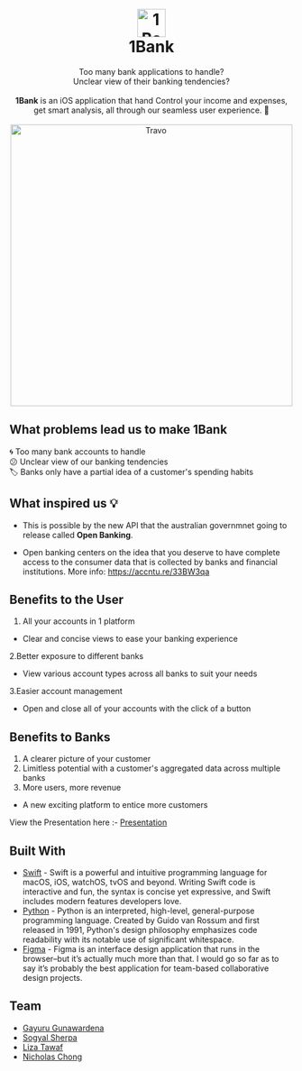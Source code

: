 <h1 align="Center">
  <br>
  <a href="https://github.com/gayuru/1Bank"><img src="https://imgur.com/eAIAUbI.png" alt="1Bank" width="50"></a> <br>1Bank 
</h1>
<p align="Center">Too many bank applications to handle?<br> Unclear view of their banking tendencies?<br><br> <b>1Bank</b> is an iOS application that hand Control your income and expenses, get smart analysis, all through our seamless user experience.
 🌆<br><br>
<img src="/app-demo.gif" height="500" alt="Travo"></p>

## What problems lead us to make 1Bank ##
🌀 Too many bank accounts to handle<br>
😕 Unclear view of our banking tendencies<br>
🏷️ Banks only have a partial idea of a customer's spending habits<br>

## What inspired us 💡 ##

- This is possible by the new API that the australian governmnet going to release called <b>Open Banking</b>.

- Open banking centers on the idea that you deserve to have complete access to the consumer data that is collected by banks and financial institutions. More info: https://accntu.re/33BW3qa

## Benefits to the User

1. All your accounts in 1 platform
- Clear and concise views to ease your banking experience

2.Better exposure to different banks
- View various account types across all banks to suit your needs

3.Easier account management
- Open and close all of your accounts with the click of a button

## Benefits to Banks

1. A clearer picture of your customer
2. Limitless potential with a customer's aggregated data across multiple banks
3. More users, more revenue
- A new exciting platform to entice more customers

View the Presentation here :- <a href="https://www.canva.com/design/DADsrsum_hc/hPbIPO_Jv9ZpuENW04mh4A/view?utm_content=DADsrsum_hc&utm_campaign=designshare&utm_medium=link&utm_source=sharebutton"> Presentation </a>

## Built With
- [Swift](https://developer.apple.com/swift/) - Swift is a powerful and intuitive programming language for macOS, iOS, watchOS, tvOS and beyond. Writing Swift code is interactive and fun, the syntax is concise yet expressive, and Swift includes modern features developers love. <br>
- [Python](https://www.python.org/) - Python is an interpreted, high-level, general-purpose programming language. Created by Guido van Rossum and first released in 1991, Python's design philosophy emphasizes code readability with its notable use of significant whitespace.
- [Figma](http://www.figma.com/) - Figma is an interface design application that runs in the browser–but it’s actually much more than that. I would go so far as to say it’s probably the best application for team-based collaborative design projects.

## Team
- [Gayuru Gunawardena](https://gayurug.com/)
- [Sogyal Sherpa](https://github.com/sogyals429)
- [Liza Tawaf](https://github.com/lizatawaf)
- [Nicholas Chong](https://github.com/nchong128)
